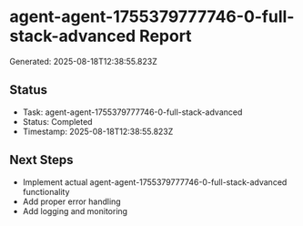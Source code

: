 # agent-agent-1755379777746-0-full-stack-advanced Report

Generated: 2025-08-18T12:38:55.823Z

## Status
- Task: agent-agent-1755379777746-0-full-stack-advanced
- Status: Completed
- Timestamp: 2025-08-18T12:38:55.823Z

## Next Steps
- Implement actual agent-agent-1755379777746-0-full-stack-advanced functionality
- Add proper error handling
- Add logging and monitoring
